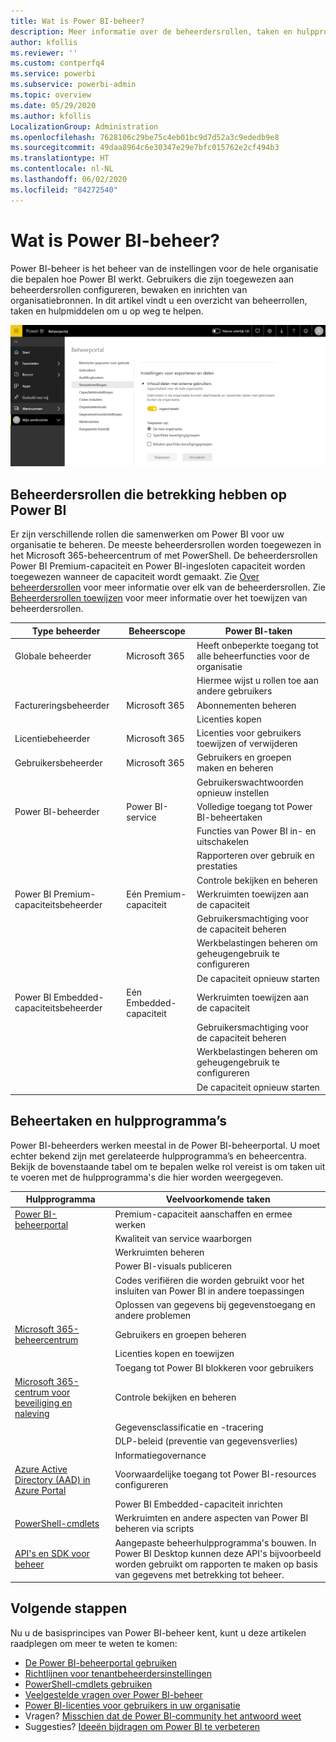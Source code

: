 ```yaml
---
title: Wat is Power BI-beheer?
description: Meer informatie over de beheerdersrollen, taken en hulpprogramma's die worden gebruikt om Power BI te beheren.
author: kfollis
ms.reviewer: ''
ms.custom: contperfq4
ms.service: powerbi
ms.subservice: powerbi-admin
ms.topic: overview
ms.date: 05/29/2020
ms.author: kfollis
LocalizationGroup: Administration
ms.openlocfilehash: 7628106c29be75c4eb01bc9d7d52a3c9ededb9e8
ms.sourcegitcommit: 49daa8964c6e30347e29e7bfc015762e2cf494b3
ms.translationtype: HT
ms.contentlocale: nl-NL
ms.lasthandoff: 06/02/2020
ms.locfileid: "84272540"
---
```

# <a name="what-is-power-bi-administration"></a>Wat is Power BI-beheer?

Power BI-beheer is het beheer van de instellingen voor de hele organisatie die bepalen hoe Power BI werkt. Gebruikers die zijn toegewezen aan beheerdersrollen configureren, bewaken en inrichten van organisatiebronnen. In dit artikel vindt u een overzicht van beheerrollen, taken en hulpmiddelen om u op weg te helpen.

![Power BI-beheerportal](media/service-admin-administering-power-bi-in-your-organization/admin-portal.png)

## <a name="administrator-roles-related-to-power-bi"></a>Beheerdersrollen die betrekking hebben op Power BI

Er zijn verschillende rollen die samenwerken om Power BI voor uw organisatie te beheren. De meeste beheerdersrollen worden toegewezen in het Microsoft 365-beheercentrum of met PowerShell. De beheerdersrollen Power BI Premium-capaciteit en Power BI-ingesloten capaciteit worden toegewezen wanneer de capaciteit wordt gemaakt. Zie [Over beheerdersrollen](https://docs.microsoft.com/microsoft-365/admin/add-users/about-admin-roles?view=o365-worldwide) voor meer informatie over elk van de beheerdersrollen. Zie [Beheerdersrollen toewijzen](https://docs.microsoft.com/microsoft-365/admin/add-users/assign-admin-roles?view=o365-worldwide) voor meer informatie over het toewijzen van beheerdersrollen.

| **Type beheerder** | **Beheerscope** | **Power BI-taken** |
| --- | --- | --- |
| Globale beheerder | Microsoft 365 | Heeft onbeperkte toegang tot alle beheerfuncties voor de organisatie |
| | | Hiermee wijst u rollen toe aan andere gebruikers |
| Factureringsbeheerder | Microsoft 365 | Abonnementen beheren |
| | | Licenties kopen |
| Licentiebeheerder | Microsoft 365 | Licenties voor gebruikers toewijzen of verwijderen |
| Gebruikersbeheerder | Microsoft 365 | Gebruikers en groepen maken en beheren |
| | | Gebruikerswachtwoorden opnieuw instellen |
| Power BI-beheerder | Power BI-service | Volledige toegang tot Power BI-beheertaken|
| | | Functies van Power BI in- en uitschakelen |
| | | Rapporteren over gebruik en prestaties |
| | | Controle bekijken en beheren |
| Power BI Premium-capaciteitsbeheerder | Eén Premium-capaciteit | Werkruimten toewijzen aan de capaciteit|
| | | Gebruikersmachtiging voor de capaciteit beheren |
| | | Werkbelastingen beheren om geheugengebruik te configureren |
| | | De capaciteit opnieuw starten |
| Power BI Embedded-capaciteitsbeheerder | Eén Embedded-capaciteit | Werkruimten toewijzen aan de capaciteit|
| | | Gebruikersmachtiging voor de capaciteit beheren |
| | | Werkbelastingen beheren om geheugengebruik te configureren |
| | | De capaciteit opnieuw starten |

## <a name="administrative-tasks-and-tools"></a>Beheertaken en hulpprogramma’s

Power BI-beheerders werken meestal in de Power BI-beheerportal. U moet echter bekend zijn met gerelateerde hulpprogramma’s en beheercentra. Bekijk de bovenstaande tabel om te bepalen welke rol vereist is om taken uit te voeren met de hulpprogramma's die hier worden weergegeven.

| **Hulpprogramma** | **Veelvoorkomende taken** |
| --- | --- |
| [Power BI-beheerportal](https://app.powerbi.com/admin-portal) | Premium-capaciteit aanschaffen en ermee werken |
| | Kwaliteit van service waarborgen |
| | Werkruimten beheren |
| | Power BI-visuals publiceren |
| | Codes verifiëren die worden gebruikt voor het insluiten van Power BI in andere toepassingen |
| | Oplossen van gegevens bij gegevenstoegang en andere problemen |
| [Microsoft 365-beheercentrum](https://admin.microsoft.com) | Gebruikers en groepen beheren |
| | Licenties kopen en toewijzen |
| | Toegang tot Power BI blokkeren voor gebruikers |
| [Microsoft 365-centrum voor beveiliging en naleving](https://protection.office.com) | Controle bekijken en beheren |
| | Gegevensclassificatie en -tracering |
| | DLP-beleid (preventie van gegevensverlies) |
| | Informatiegovernance |
| [Azure Active Directory (AAD) in Azure Portal](https://aad.portal.azure.com) | Voorwaardelijke toegang tot Power BI-resources configureren |
| | Power BI Embedded-capaciteit inrichten |
| [PowerShell-cmdlets](https://docs.microsoft.com/powershell/power-bi/overview) | Werkruimten en andere aspecten van Power BI beheren via scripts |
| [API's en SDK voor beheer](service-admin-reference.md) | Aangepaste beheerhulpprogramma's bouwen. In Power BI Desktop kunnen deze API's bijvoorbeeld worden gebruikt om rapporten te maken op basis van gegevens met betrekking tot beheer. |

## <a name="next-steps"></a>Volgende stappen

Nu u de basisprincipes van Power BI-beheer kent, kunt u deze artikelen raadplegen om meer te weten te komen:

- [De Power BI-beheerportal gebruiken](service-admin-portal.md)
- [Richtlijnen voor tenantbeheerdersinstellingen](../guidance/admin-tenant-settings.md)
- [PowerShell-cmdlets gebruiken](https://docs.microsoft.com/powershell/power-bi/overview)
- [Veelgestelde vragen over Power BI-beheer](service-admin-faq.md)
- [Power BI-licenties voor gebruikers in uw organisatie](service-admin-licensing-organization.md)
- Vragen? [Misschien dat de Power BI-community het antwoord weet](https://community.powerbi.com/)
- Suggesties? [Ideeën bijdragen om Power BI te verbeteren](https://ideas.powerbi.com/)
